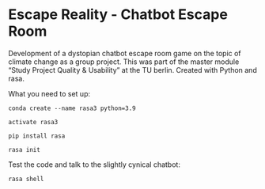 # Escape Reality - Chatbot Escape Room

Development of a dystopian chatbot escape room game on the topic of climate change as a group project. This was part of the master module “Study Project Quality & Usability” at the TU berlin.
Created with Python and rasa.

What you need to set up:
```
conda create --name rasa3 python=3.9
```
```
activate rasa3
```
```
pip install rasa
```
```
rasa init
```
Test the code and talk to the slightly cynical chatbot:
```
rasa shell
```


